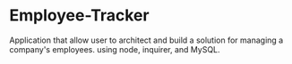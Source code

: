# Employee-Tracker
 Application that allow user to architect and build a solution for managing a company's employees.  using node, inquirer, and MySQL.
